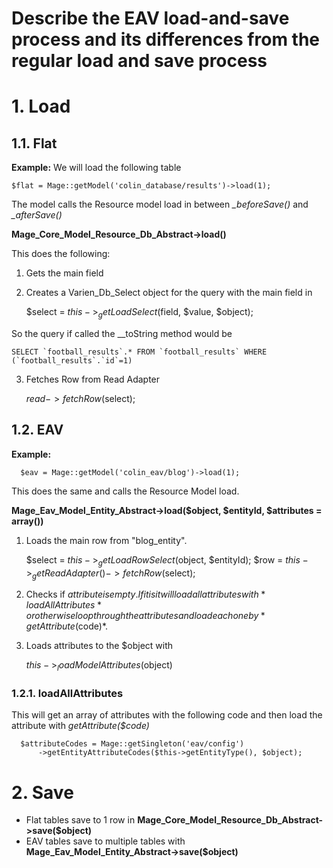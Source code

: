 # Describe the EAV load-and-save process and its differences from the regular load and save process


# 1. Load

## 1.1. Flat

**Example:** We will load the following table

    $flat = Mage::getModel('colin_database/results')->load(1);

The model calls the Resource model load in between *_beforeSave()* and *_afterSave()*

**Mage_Core_Model_Resource_Db_Abstract->load()**

This does the following:

1. Gets the main field
2. Creates a Varien_Db_Select object for the query with the main field in


      $select = $this->_getLoadSelect($field, $value, $object);

So the query if called the __toString method would be

    SELECT `football_results`.* FROM `football_results` WHERE (`football_results`.`id`=1)

3. Fetches Row from Read Adapter

    $read->fetchRow($select);


## 1.2. EAV


**Example:**

      $eav = Mage::getModel('colin_eav/blog')->load(1);

This does the same and calls the Resource Model load.

**Mage_Eav_Model_Entity_Abstract->load($object, $entityId, $attributes = array())**

1. Loads the main row from "blog_entity".

    $select  = $this->_getLoadRowSelect($object, $entityId);
    $row     = $this->_getReadAdapter()->fetchRow($select);


2. Checks if $attribute is empty. If it is it will load all attributes with *loadAllAttributes* or otherwise loop through the attributes and load each one by *getAttribute($code)*.


3. Loads attributes to the $object with


      $this->_loadModelAttributes($object)


### 1.2.1. loadAllAttributes

This will get an array of attributes with the following code and then load the attribute with *getAttribute($code)*

      $attributeCodes = Mage::getSingleton('eav/config')
          ->getEntityAttributeCodes($this->getEntityType(), $object);


# 2. Save

- Flat tables save to 1 row in **Mage_Core_Model_Resource_Db_Abstract->save($object)**
- EAV tables save to multiple tables with **Mage_Eav_Model_Entity_Abstract->save($object)**
